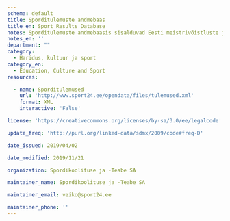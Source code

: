 ```yaml
---
schema: default
title: Sporditulemuste andmebaas
title_en: Sport Results Database
notes: Sporditulemuste andmebaasis sisalduvad Eesti meistrivõistluste ja Eesti karikavõistluste esikolmikud ning Eesti sportlaste tulemused rahvusvahelistel tiitlivõistlustel.
notes_en: ''
department: ""
category:
  - Haridus, kultuur ja sport
category_en:
  - Education, Culture and Sport
resources:

  - name: Sporditulemused
    url: 'http://www.sport24.ee/opendata/files/tulemused.xml'
    format: XML
    interactive: 'False'

license: 'https://creativecommons.org/licenses/by-sa/3.0/ee/legalcode'

update_freq: 'http://purl.org/linked-data/sdmx/2009/code#freq-D'

date_issued: 2019/04/02

date_modified: 2019/11/21

organization: Spordikoolituse ja -Teabe SA

maintainer_name: Spordikoolituse ja -Teabe SA

maintainer_email: veiko@sport24.ee

maintainer_phone: ''
---
```

